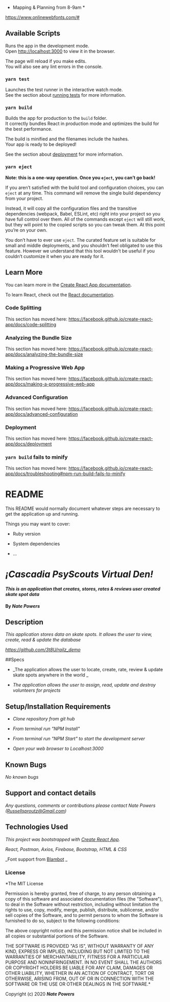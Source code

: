 
* Mapping & Planning from 8-9am *





https://www.onlinewebfonts.com/#











## Available Scripts



Runs the app in the development mode.<br />
Open [http://localhost:3000](http://localhost:3000) to view it in the browser.

The page will reload if you make edits.<br />
You will also see any lint errors in the console.

### `yarn test`

Launches the test runner in the interactive watch mode.<br />
See the section about [running tests](https://facebook.github.io/create-react-app/docs/running-tests) for more information.

### `yarn build`

Builds the app for production to the `build` folder.<br />
It correctly bundles React in production mode and optimizes the build for the best performance.

The build is minified and the filenames include the hashes.<br />
Your app is ready to be deployed!

See the section about [deployment](https://facebook.github.io/create-react-app/docs/deployment) for more information.

### `yarn eject`

**Note: this is a one-way operation. Once you `eject`, you can’t go back!**

If you aren’t satisfied with the build tool and configuration choices, you can `eject` at any time. This command will remove the single build dependency from your project.

Instead, it will copy all the configuration files and the transitive dependencies (webpack, Babel, ESLint, etc) right into your project so you have full control over them. All of the commands except `eject` will still work, but they will point to the copied scripts so you can tweak them. At this point you’re on your own.

You don’t have to ever use `eject`. The curated feature set is suitable for small and middle deployments, and you shouldn’t feel obligated to use this feature. However we understand that this tool wouldn’t be useful if you couldn’t customize it when you are ready for it.

## Learn More

You can learn more in the [Create React App documentation](https://facebook.github.io/create-react-app/docs/getting-started).

To learn React, check out the [React documentation](https://reactjs.org/).

### Code Splitting

This section has moved here: https://facebook.github.io/create-react-app/docs/code-splitting

### Analyzing the Bundle Size

This section has moved here: https://facebook.github.io/create-react-app/docs/analyzing-the-bundle-size

### Making a Progressive Web App

This section has moved here: https://facebook.github.io/create-react-app/docs/making-a-progressive-web-app

### Advanced Configuration

This section has moved here: https://facebook.github.io/create-react-app/docs/advanced-configuration

### Deployment

This section has moved here: https://facebook.github.io/create-react-app/docs/deployment

### `yarn build` fails to minify

This section has moved here: https://facebook.github.io/create-react-app/docs/troubleshooting#npm-run-build-fails-to-minify

# README

This README would normally document whatever steps are necessary to get the
application up and running.

Things you may want to cover:

* Ruby version

* System dependencies













* ...

# _¡Cascadia PsyScouts Virtual Den!_

#### _This is an application that creates, stores, rates & reviews user created skate spot data_

#### By _**Nate Powers**_

## Description

_This application stores data on skate spots. It allows the user to view, create, read & update the database_

_https://github.com/3t8U/railz_demo_

##Specs

* _The application allows the user to locate, create, rate, review & update skate spots anywhere in the world _

* _The application allows the user to assign, read, update and destroy volunteers for projects_








## Setup/Installation Requirements

* _Clone repository from git hub_

* _From terminal run "NPM Install"_

* _From terminal run "NPM Start" to start the development server_

* _Open your web browser to Localhost:3000_


## Known Bugs

_No known bugs_

## Support and contact details

_Any questions, comments or contributions please contact Nate Powers (Russellsproutz@Gmail.com)_

## Technologies Used

_This project was bootstrapped with [Create React App](https://github.com/facebook/create-react-app)._

_React, Postman, Axios, Firebase, Bootstrap, HTML & CSS_

_Font support from [Blambot](https://blambot.com/) _

### License

*The MIT License


Permission is hereby granted, free of charge, to any person obtaining a copy
of this software and associated documentation files (the "Software"), to deal
in the Software without restriction, including without limitation the rights
to use, copy, modify, merge, publish, distribute, sublicense, and/or sell
copies of the Software, and to permit persons to whom the Software is
furnished to do so, subject to the following conditions:

The above copyright notice and this permission notice shall be included in
all copies or substantial portions of the Software.

THE SOFTWARE IS PROVIDED "AS IS", WITHOUT WARRANTY OF ANY KIND, EXPRESS OR
IMPLIED, INCLUDING BUT NOT LIMITED TO THE WARRANTIES OF MERCHANTABILITY,
FITNESS FOR A PARTICULAR PURPOSE AND NONINFRINGEMENT. IN NO EVENT SHALL THE
AUTHORS OR COPYRIGHT HOLDERS BE LIABLE FOR ANY CLAIM, DAMAGES OR OTHER
LIABILITY, WHETHER IN AN ACTION OF CONTRACT, TORT OR OTHERWISE, ARISING FROM,
OUT OF OR IN CONNECTION WITH THE SOFTWARE OR THE USE OR OTHER DEALINGS IN
THE SOFTWARE.*

Copyright (c) 2020 **_Nate Powers_**
